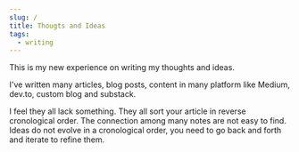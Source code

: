 ```yaml
---
slug: /
title: Thougts and Ideas
tags:
  - writing
---
```


This is my new experience on writing my thoughts and ideas.

I've written many articles, blog posts, content in many platform like Medium, dev.to, custom blog and substack.

I feel they all lack something. They all sort your article in reverse cronological order.
The connection among many notes are not easy to find.
Ideas do not evolve in a cronological order, you need to go back and forth and iterate to refine them.